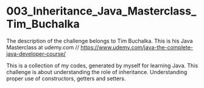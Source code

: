 # 003_Inheritance_Java_Masterclass_Tim_Buchalka

The description of the challenge belongs to Tim Buchalka.
This is his Java Masterclass at udemy.com
        // https://www.udemy.com/java-the-complete-java-developer-course/

This is a collection of my codes, generated by myself for learning Java. This challenge is about understanding the role of inheritance. Understanding proper use of constructors, getters and setters.
